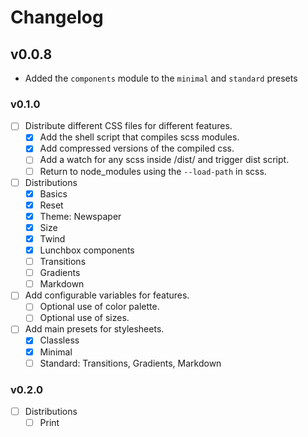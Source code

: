 # Changelog

## v0.0.8

- Added the `components` module to the `minimal` and `standard` presets

### v0.1.0

- [ ] Distribute different CSS files for different features.
  - [x] Add the shell script that compiles scss modules.
  - [x] Add compressed versions of the compiled css.
  - [ ] Add a watch for any scss inside /dist/ and trigger dist script.
  - [ ] Return to node_modules using the `--load-path` in scss.
- [ ] Distributions
  - [x] Basics
  - [x] Reset
  - [x] Theme: Newspaper
  - [x] Size
  - [x] Twind
  - [x] Lunchbox components
  - [ ] Transitions
  - [ ] Gradients
  - [ ] Markdown
- [ ] Add configurable variables for features.
  - [ ] Optional use of color palette.
  - [ ] Optional use of sizes.
- [ ] Add main presets for stylesheets.
  - [x] Classless
  - [x] Minimal
  - [ ] Standard: Transitions, Gradients, Markdown

### v0.2.0

- [ ] Distributions
  - [ ] Print